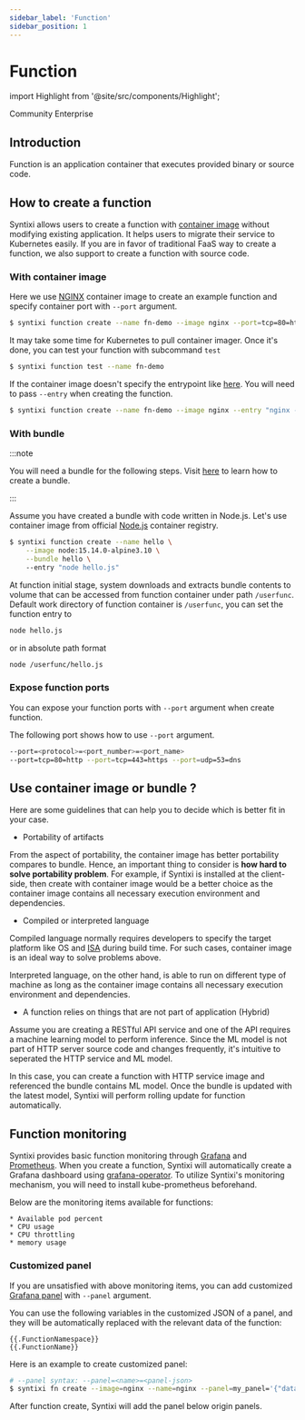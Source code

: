 ```yaml
---
sidebar_label: 'Function'
sidebar_position: 1
---
```


# Function

import Highlight from '@site/src/components/Highlight';

<div class="pill-list">
    <Highlight color="rgb(31 167 138)">Community</Highlight>
    <Highlight color="rgb(238 67 110)">Enterprise</Highlight>
</div>

## Introduction

Function is an application container that executes provided binary or source code.

## How to create a function

Syntixi allows users to create a function with [container image](https://www.docker.com/resources/what-container) without
modifying existing application. It helps users to migrate their service to Kubernetes easily. If you are in favor of
traditional FaaS way to create a function, we also support to create a function with source code.

### With container image

Here we use [NGINX](https://hub.docker.com/_/nginx) container image to create an example function and specify container port with `--port` argument.

```sh
$ syntixi function create --name fn-demo --image nginx --port=tcp=80=http
```

It may take some time for Kubernetes to pull container imager. Once it's done, you can test your function with
subcommand `test`

```sh
$ syntixi function test --name fn-demo
```

If the container image doesn't specify the entrypoint like [here](https://github.com/nginxinc/docker-nginx/blob/f958fbacada447737319e979db45a1da49123142/mainline/debian/Dockerfile#L116).
You will need to pass `--entry` when creating the function.

```sh
$ syntixi function create --name fn-demo --image nginx --entry "nginx -g daemon off;"
```

### With bundle

:::note

You will need a bundle for the following steps. Visit [here](bundle.md#single-file) to learn how to create a bundle.

:::

Assume you have created a bundle with code written in Node.js. 
Let's use container image from official [Node.js](https://hub.docker.com/_/node) container registry.

```bash
$ syntixi function create --name hello \
    --image node:15.14.0-alpine3.10 \
    --bundle hello \ 
    --entry "node hello.js"
```

At function initial stage, system downloads and extracts bundle contents to volume that 
can be accessed from function container under path `/userfunc`. Default work directory 
of function container is `/userfunc`, you can set the function entry to

```bash
node hello.js
```

or in absolute path format

```bash
node /userfunc/hello.js
```

### Expose function ports
You can expose your function ports with `--port` argument when create function.

The following port shows how to use `--port` argument.
```bash
--port=<protocol>=<port_number>=<port_name>
--port=tcp=80=http --port=tcp=443=https --port=udp=53=dns
```


## Use container image or bundle ?

Here are some guidelines that can help you to decide which is better fit in your case.

* Portability of artifacts

From the aspect of portability, the container image has better portability compares to bundle.
Hence, an important thing to consider is **how hard to solve portability problem**.
For example, if Syntixi is installed at the client-side, then create with container image would be a better choice as 
the container image contains all necessary execution environment and dependencies.

* Compiled or interpreted language

Compiled language normally requires developers to specify the target platform like OS and [ISA](https://en.wikipedia.org/wiki/Instruction_set_architecture)
during build time. For such cases, container image is an ideal way to solve problems above.

Interpreted language, on the other hand, is able to run on different type of machine as long as 
the container image contains all necessary execution environment and dependencies.

* A function relies on things that are not part of application (Hybrid)

Assume you are creating a RESTful API service and one of the API requires a machine learning model to perform inference.
Since the ML model is not part of HTTP server source code and changes frequently, it's intuitive to seperated the HTTP service
and ML model. 

In this case, you can create a function with HTTP service image and referenced the bundle contains ML model. Once the
bundle is updated with the latest model, Syntixi will perform rolling update for function automatically.

## Function monitoring



Syntixi provides basic function monitoring through [Grafana](https://grafana.com/) and [Prometheus](https://prometheus.io/). When you create a function, 
Syntixi will automatically create a Grafana dashboard using [grafana-operator](https://github.com/grafana-operator/grafana-operator). To utilize Syntixi's monitoring mechanism, 
you will need to install kube-prometheus beforehand.

Below are the monitoring items available for functions:
```
* Available pod percent
* CPU usage
* CPU throttling
* memory usage
```

### Customized panel

If you are unsatisfied with above monitoring items, you can add customized [Grafana panel](https://grafana.com/docs/grafana/latest/panels-visualizations/) with `--panel` argument.

You can use the following variables in the customized JSON of a panel, and they will be automatically replaced with the relevant data of the function:
```
{{.FunctionNamespace}}
{{.FunctionName}}
```

Here is an example to create customized panel:
```sh
# --panel syntax: --panel=<name>=<panel-json>
$ syntixi fn create --image=nginx --name=nginx --panel=my_panel='{"datasource":"$datasource","description":"","fieldConfig":{"defaults":{"mappings":[],"thresholds":{"mode":"percentage","steps":[{"color":"dark-red","value":null},{"color":"orange","value":50},{"color":"green","value":100}]},"color":{"mode":"thresholds"},"max":1,"min":0,"unit":"percentunit"},"overrides":[]},"gridPos":{"h":8,"w":4,"x":6,"y":1},"id":30,"options":{"reduceOptions":{"values":false,"calcs":["lastNotNull"],"fields":""},"orientation":"auto","showThresholdLabels":false,"showThresholdMarkers":true},"pluginVersion":"9.5.1","targets":[{"datasource":"$datasource","editorMode":"builder","exemplar":false,"expr":"kube_deployment_status_replicas_available{namespace=\"default\",deployment=\"nginx\"}/kube_deployment_spec_replicas{namespace=\"default\",deployment=\"nginx\"}","format":"time_series","instant":false,"legendFormat":"__auto","range":true,"refId":"A"}],"title":"HAHA","type":"gauge"}'
```
After function create, Syntixi will add the panel below origin panels.